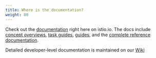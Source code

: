 ```yaml
---
title: Where is the documentation?
weight: 80
---
```


Check out the [documentation](/ko/docs/) right here on istio.io. The docs include
[concept overviews](/ko/docs/concepts/),
[task guides](/ko/docs/tasks/),
[guides](/ko/docs/examples/),
and the [complete reference documentation](/ko/docs/reference/).

Detailed developer-level documentation is maintained on our [Wiki](https://github.com/istio/istio/wiki)

